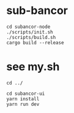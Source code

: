 # sub-bancor
```
cd subancor-node
./scripts/init.sh
./scripts/build.sh
cargo build --release
```
# see my.sh
```
cd ../

cd subancor-ui
yarn install
yarn run dev
```

